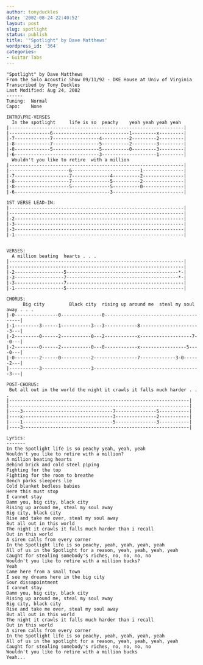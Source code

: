 ```yaml
---
author: tonyduckles
date: '2002-08-24 22:40:52'
layout: post
slug: spotlight
status: publish
title: '"Spotlight" by Dave Matthews'
wordpress_id: '364'
categories:
- Guitar Tabs
---
```

<!-- more -->

    "Spotlight" by Dave Matthews
    From the Solo Acoustic Show 09/11/92 - DKE House at Univ of Virginia
    Transcribed by Tony Duckles
    Last Modified: Aug 24, 2002
    ------  
    Tuning:  Normal
    Capo:    None  
    
    INTRO\PRE-VERSES  
      In the spotlight     life is so  peachy    yeah yeah yeah yeah
    |----------------------------------------------------------------|
    |---------------6----------------------------1---------x---------|
    |-7-------------7-----------------4----------2---------2---------|
    |-8-------------7-----------------5----------2---------3---------|
    |-8-------------5-----------------5----------0---------3---------|
    |-6-------------------------------3--------------------1---------|  
      Wouldn't you like to retire  with a million
    |----------------------------------------------------------------|
    |----------------------6-------------------------1---------------|
    |-7--------------------7--------------4----------2---------------|
    |-8--------------------7--------------5----------2---------------|
    |-8--------------------5--------------5----------0---------------|
    |-6-----------------------------------3--------------------------|  
    
    1ST VERSE LEAD-IN:  
    |----------------------------------------------------------------|
    |----------------------------------------------------------------|
    |-2--------------------------------------------------------------|
    |-3--------------------------------------------------------------|
    |-3--------------------------------------------------------------|
    |-1--------------------------------------------------------------|  
      
    
    VERSES:  
      A million beating  hearts . . . 
    |----------------------------------------------------------------|
    |----------------------------------------------------------------|
    |-2------------------5-----------------------------------------*-|
    |-3------------------7-----------------------------------------*-|
    |-3------------------7-------------------------------------------|
    |-1------------------5-------------------------------------------|  
      
    CHORUS:  
          Big city         Black city  rising up around me  steal my soul away . . .
    |-0----------------0---------------0---------------------------------------|
    |-1---------3------1-----------3---3------------8----------------------3---|
    |-2---------0------2-----------0---2------------x-------------------7--0---|
    |-2---------0------2-----------0---0------------x-----------------5----0---|
    |-0---------2------0-----------2----------------7-------------3-0------2---|
    |-----------3------------------3---------------------------------------3---|  
    
    POST-CHORUS:  
     But all out in the world the night it crawls it falls much harder . . .
    |------------------------------------------------------------------|
    |------------------------------------------------------------------|
    |----3---------------------------------7---------------5-----------|
    |----x---------------------------------3---------------2-----------|
    |----1---------------------------------5---------------3-----------|
    |----3-------------------------------------------------------------|  
      
    Lyrics:
    ------- 
    In the Spotlight life is so peachy yeah, yeah, yeah
    Wouldn't you like to retire with a million?  
    A million beating hearts
    Behind brick and cold steel piping
    Fighting for the top
    Fighting for the room to breathe
    Bench parks sleepers lie
    Cold blanket bedless babies
    Here this must stop
    I cannot stay  
    Damn you, big city, black city
    Rising up around me, steal my soul away
    Big city, black city
    Rise and take me over, steal my soul away
    But all out in this world
    The night it crawls it falls much harder than i recall
    Out in this world
    A siren calls from every corner  
    In the Spotlight life is so peachy, yeah, yeah, yeah, yeah
    All of us in the Spotlight for a reason, yeah, yeah, yeah, yeah
    Caught for stealing somebody's riches, no, no, no, no
    Wouldn't you like to retire with a million bucks?
    Yeah  
    Came here from a small town
    I see my dreams here in the big city
    Sour dissapointment
    I cannot stay  
    Damn you, big city, black city
    Rising up around me, steal my soul away
    Big city, black city
    Rise and take me over, steal my soul away
    But all out in this world
    The night it crawls it falls much harder than i recall
    Out in this world
    A siren calls from every corner  
    In the Spotlight life is so peachy, yeah, yeah, yeah, yeah
    All of us in the spotlight for a reason, yeah, yeah, yeah, yeah
    Caught for stealing somebody's riches, no, no, no, no
    Wouldn't you like to retire with a million bucks
    Yeah...

